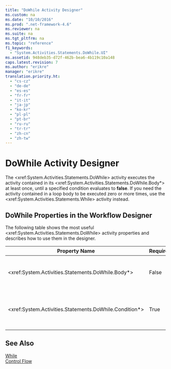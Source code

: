 ```yaml
---
title: "DoWhile Activity Designer"
ms.custom: na
ms.date: "10/10/2016"
ms.prod: ".net-framework-4.6"
ms.reviewer: na
ms.suite: na
ms.tgt_pltfrm: na
ms.topic: "reference"
f1_keywords: 
  - "System.Activities.Statements.DoWhile.UI"
ms.assetid: 948deb35-d72f-462b-bea6-4b119c10a148
caps.latest.revision: 7
ms.author: "erikre"
manager: "erikre"
translation.priority.ht: 
  - "cs-cz"
  - "de-de"
  - "es-es"
  - "fr-fr"
  - "it-it"
  - "ja-jp"
  - "ko-kr"
  - "pl-pl"
  - "pt-br"
  - "ru-ru"
  - "tr-tr"
  - "zh-cn"
  - "zh-tw"
---
```

# DoWhile Activity Designer
The \<xref:System.Activities.Statements.DoWhile> activity executes the activity contained in its \<xref:System.Activities.Statements.DoWhile.Body*> at least once, until a specified condition evaluates to **false**. If you need the activity contained in a loop body to be executed zero or more times, use the \<xref:System.Activities.Statements.While> activity instead.  
  
## DoWhile Properties in the Workflow Designer  
 The following table shows the most useful \<xref:System.Activities.Statements.DoWhile> activity properties and describes how to use them in the designer.  
  
|Property Name|Required|Usage|  
|-------------------|--------------|-----------|  
|\<xref:System.Activities.Statements.DoWhile.Body*>|False|The activity to execute while the condition is **true**. To add the \<xref:System.Activities.Statements.DoWhile.Body*> activity, drop an activity from the toolbox into the **Body** box on the **DoWhile** activity designer with hint text “Drop Activity Here”.|  
|\<xref:System.Activities.Statements.DoWhile.Condition*>|True|The condition to evaluate after each iteration of the loop. To set the \<xref:System.Activities.Statements.DoWhile.Condition*>, type a [!INCLUDE[vbprvb](../codequality/includes/vbprvb_md.md)] expression in the **Condition** box on the **DoWhile** activity designer or in the property grid.|  
  
## See Also  
 [While](../workflowdesigner/while-activity-designer.md)   
 [Control Flow](../workflowdesigner/control-flow-activity-designers.md)